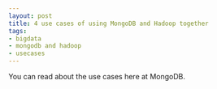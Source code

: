 ```yaml
--- 
layout: post
title: 4 use cases of using MongoDB and Hadoop together
tags: 
- bigdata
- mongodb and hadoop
- usecases
---
```







You can read about the use cases here at MongoDB.
